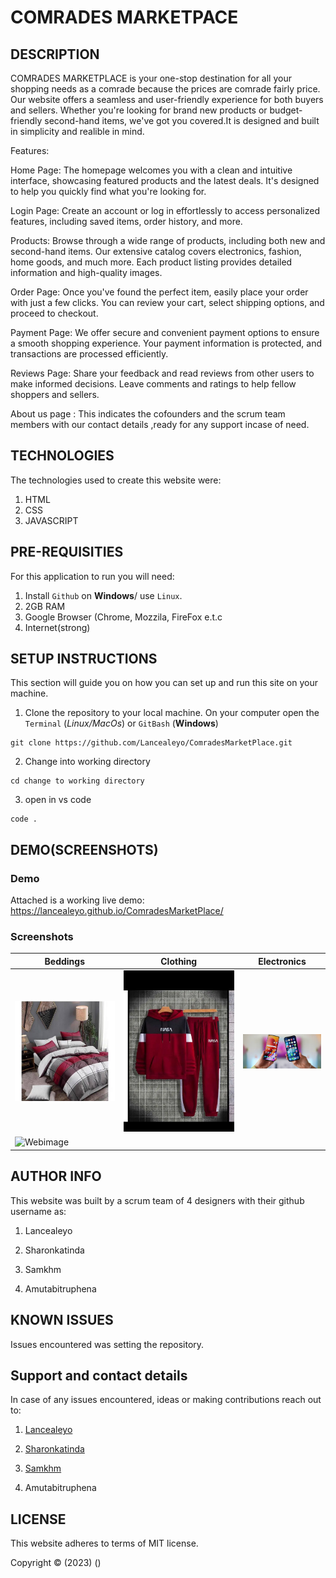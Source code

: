 # COMRADES MARKETPACE

## DESCRIPTION

COMRADES MARKETPLACE   is your one-stop destination for all your shopping needs as a comrade because the prices are comrade fairly price. Our website offers a seamless and user-friendly experience for both buyers and sellers. Whether you're looking for brand new products or budget-friendly second-hand items, we've got you covered.It is designed and built in simplicity and realible in mind.

Features:


Home Page: The homepage welcomes you with a clean and intuitive interface, showcasing featured products and the latest deals. It's designed to help you quickly find what you're looking for.

Login Page: Create an account or log in effortlessly to access personalized features, including saved items, order history, and more.

Products: Browse through a wide range of products, including both new and second-hand items. Our extensive catalog covers electronics, fashion, home goods, and much more. Each product listing provides detailed information and high-quality images.

Order Page: Once you've found the perfect item, easily place your order with just a few clicks. You can review your cart, select shipping options, and proceed to checkout.

Payment Page: We offer secure and convenient payment options to ensure a smooth shopping experience. Your payment information is protected, and transactions are processed efficiently.

Reviews Page: Share your feedback and read reviews from other users to make informed decisions. Leave comments and ratings to help fellow shoppers and sellers.

About us page : This indicates the cofounders and the scrum team members with our contact details ,ready for any support incase of need.

## TECHNOLOGIES

The technologies used to create this website were:

1. HTML
2. CSS
3. JAVASCRIPT

## PRE-REQUISITIES

For this application to run you will need:

1. Install `Github` on **Windows**/ use `Linux`.
2. 2GB RAM
3. Google Browser (Chrome, Mozzila, FireFox e.t.c
4. Internet(strong)

## SETUP INSTRUCTIONS
This section will guide you on how you can set up and run this site on your machine.

1. Clone the repository to your local machine. On your computer open the `Terminal` (*Linux/MacOs*)
or `GitBash` (**Windows**)

```
git clone https://github.com/Lancealeyo/ComradesMarketPlace.git
```
2. Change into working directory
```
cd change to working directory
```

3. open in vs code

```
code .
```

## DEMO(SCREENSHOTS)

### Demo
Attached is a working live demo: https://lancealeyo.github.io/ComradesMarketPlace/

### Screenshots
| Beddings | Clothing | Electronics |
|----------|----------|-------------|
|![Duvet](products/img17.jpg)|![Hood](products/img2.jpg)|![Phone](products/img8.jpg)|
|![Webimage](screenshot.PNG)|
## AUTHOR INFO

This website was built by a scrum team of 4 designers with their github username as:

1. Lancealeyo

2. Sharonkatinda

3. Samkhm

4. Amutabitruphena

## KNOWN ISSUES

Issues encountered was setting the repository.

## Support and contact details

In case of any issues encountered, ideas or making contributions reach out to:

1. [Lancealeyo](https://github.com/Lancealeyo/ComradesMarketPlace.git)

2. [Sharonkatinda](https://github.com/Sharonkatinda/ComradesMarketPlace.git)

3. [Samkhm](https://github.com/samkhm/comradeMarketPlace.git)

4. Amutabitruphena

## LICENSE

This website adheres to terms of MIT license.

Copyright &copy; (2023) ()



